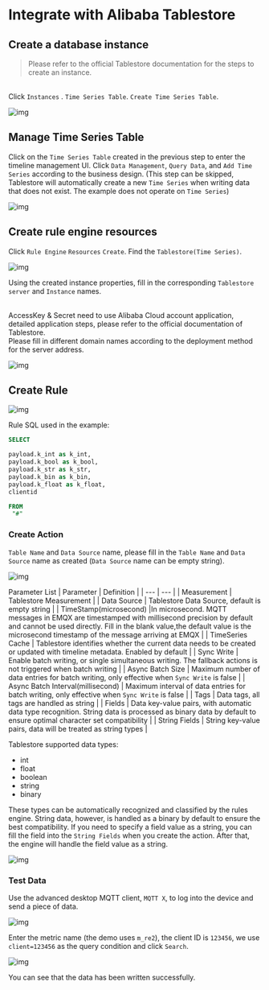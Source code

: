 # Integrate with Alibaba Tablestore

## Create a database instance

> Please refer to the official Tablestore documentation for the steps to create an instance.

</br>Click `Instances` . `Time Series Table`. `Create Time Series Table`.

![img](./assets/rule-engine/tablestore/instance_manage.png)

## Manage Time Series Table

Click on the `Time Series Table` created in the previous step to enter the timeline management UI.
Click `Data Management`, `Query Data`, and `Add Time Series` according to the business design.
(This step can be skipped, Tablestore will automatically create a new `Time Series` when writing data that does not exist. The example does not operate on `Time Series`)

![img](./assets/rule-engine/tablestore/timeline_mamge.png)

## Create rule engine resources

Click `Rule Engine` `Resources` `Create`. Find the `Tablestore(Time Series)`.

![img](./assets/rule-engine/tablestore/create_resource.png)

Using the created instance properties, fill in the corresponding `Tablestore server` and `Instance` names.

</br>
AccessKey & Secret need to use Alibaba Cloud account application, detailed application steps, please refer to the official documentation of Tablestore.
</br>
Please fill in different domain names according to the deployment method for the server address.

![img](./assets/rule-engine/tablestore/tablestore_data.png)

## Create Rule

![img](./assets/rule-engine/tablestore/create_rule.png)

Rule SQL used in the example:

```SQL
SELECT

payload.k_int as k_int,
payload.k_bool as k_bool,
payload.k_str as k_str,
payload.k_bin as k_bin,
payload.k_float as k_float,
clientid

FROM
 "#"
```

### Create Action

`Table Name` and `Data Source` name, please fill in the `Table Name` and `Data Source` name as created (`Data Source` name can be empty string).

![img](./assets/rule-engine/tablestore/create_action.png)

Parameter List
| Parameter | Definition |
| --- | --- |
| Measurement | Tablestore Measurement |
| Data Source | Tablestore Data Source, default is empty string |
| TimeStamp(microsecond) |In microsecond. MQTT messages in EMQX are timestamped with millisecond precision by default and cannot be used directly. Fill in the blank value,the default value is the microsecond timestamp of the message arriving at EMQX |
| TimeSeries Cache | Tablestore identifies whether the current data needs to be created or updated with timeline metadata. Enabled by default |
| Sync Write | Enable batch writing, or single simultaneous writing. The fallback actions is not triggered when batch writing |
| Async Batch Size | Maximum number of data entries for batch writing, only effective when `Sync Write` is false |
| Async Batch Interval(millisecond) | Maximum interval of data entries for batch writing, only effective when `Sync Write` is false |
| Tags | Data tags, all tags are handled as string |
| Fields | Data key-value pairs, with automatic data type recognition. String data is processed as binary data by default to ensure optimal character set compatibility |
| String Fields | String key-value pairs, data will be treated as string types |

Tablestore supported data types:

- int
- float
- boolean
- string
- binary

These types can be automatically recognized and classified by the rules engine. String data, however, is handled as a binary by default to ensure the best compatibility. If you need to specify a field value as a string, you can fill the field into the `String Fields` when you create the action. After that, the engine will handle the field value as a string.

![img](./assets/rule-engine/tablestore/create_str_action.png)

### Test Data

Use the advanced desktop MQTT client, `MQTT X`, to log into the device and send a piece of data.

![img](./assets/rule-engine/tablestore/create_test_data.png)

Enter the metric name (the demo uses `m_re2`), the client ID is `123456`, we use `client=123456` as the query condition and click `Search`.

![img](./assets/rule-engine/tablestore/query_data.png)

You can see that the data has been written successfully.
